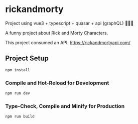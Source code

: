 # rickandmorty

Project using vue3 + typescript + quasar + api (graphQL) 🚀🚀🚀

A funny project about Rick and Morty Characters.

This project consumed an API:
https://rickandmortyapi.com/

## Project Setup

```sh
npm install
```

### Compile and Hot-Reload for Development

```sh
npm run dev
```

### Type-Check, Compile and Minify for Production

```sh
npm run build
```
